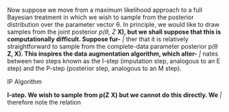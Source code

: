 Now suppose we move from a maximum likelihood approach to a full Bayesian
treatment in which we wish to sample from the posterior distribution over the parameter vector θ. In principle, we would like to draw samples from the joint posterior
_p(θ, Z_ **X), but we shall suppose that this is computationally difficult. Suppose fur-**
_|_
ther that it is relatively straightforward to sample from the complete-data parameter
posterior p(θ **Z, X). This inspires the data augmentation algorithm, which alter-**
_|_
nates between two steps known as the I-step (imputation step, analogous to an E
step) and the P-step (posterior step, analogous to an M step).

IP Algorithm

**I-step. We wish to sample from p(Z** **X) but we cannot do this directly. We**
_|_
therefore note the relation
